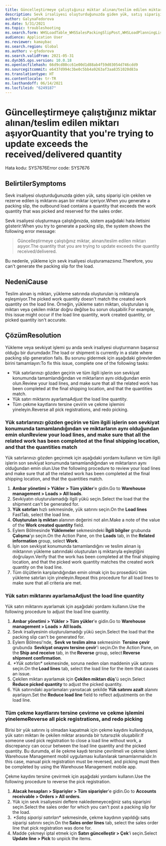 ```yaml
---
title: Güncelleştirmeye çalıştığınız miktar alınan/teslim edilen miktarı aşıyor.
description: Sevk irsaliyesi oluşturduğunuzda giden yük, satış siparişi için çekilen ve rezerve edilen iş miktarını aşan bir miktar içeriyor.
author: GalynaFedorova
ms.date: 5/31/2021
ms.topic: troubleshooting
ms.search.form: WHSLoadTable_WHSSalesPackingSlipPost,WHSLoadPlanningListPage_WHSSalesPackingSlipPost,WHSLoadPlanningWorkbench_WHSSalesPackingSlipPost
audience: Application User
ms.reviewer: kamaybac
ms.search.region: Global
ms.author: v-gfedorova
ms.search.validFrom: 2021-05-31
ms.dyn365.ops.version: 10.0.18
ms.openlocfilehash: 66d9cd80cc61e00d1d88ab4f59d03054d746cdd9
ms.sourcegitcommit: e6437d994c3be0c5bb4a9263af3aa8351020d83a
ms.translationtype: HT
ms.contentlocale: tr-TR
ms.lasthandoff: 06/14/2021
ms.locfileid: "6249187"
---
```

# <a name="quantity-that-youre-trying-to-update-exceeds-the-receiveddelivered-quantity"></a><span data-ttu-id="83d83-103">Güncelleştirmeye çalıştığınız miktar alınan/teslim edilen miktarı aşıyor</span><span class="sxs-lookup"><span data-stu-id="83d83-103">Quantity that you're trying to update exceeds the received/delivered quantity</span></span>

<span data-ttu-id="83d83-104">Hata kodu: SYS7676</span><span class="sxs-lookup"><span data-stu-id="83d83-104">Error code: SYS7676</span></span>

## <a name="symptoms"></a><span data-ttu-id="83d83-105">Belirtiler</span><span class="sxs-lookup"><span data-stu-id="83d83-105">Symptoms</span></span>

<span data-ttu-id="83d83-106">Sevk irsaliyesi oluşturduğunuzda giden yük, satış siparişi için çekilen ve rezerve edilen iş miktarını aşan bir miktar içeriyor.</span><span class="sxs-lookup"><span data-stu-id="83d83-106">When you generate a packing slip, the outbound load contains a quantity that exceeds the work quantity that was picked and reserved for the sales order.</span></span>

<span data-ttu-id="83d83-107">Sevk irsaliyesi oluşturmaya çalıştığınızda, sistem aşağıdaki hata iletisini gösterir:</span><span class="sxs-lookup"><span data-stu-id="83d83-107">When you try to generate a packing slip, the system shows the following error message:</span></span>

> <span data-ttu-id="83d83-108">Güncelleştirmeye çalıştığınız miktar, alınan/teslim edilen miktarı aşıyor.</span><span class="sxs-lookup"><span data-stu-id="83d83-108">The quantity that you are trying to update exceeds the quantity received/delivered.</span></span>

<span data-ttu-id="83d83-109">Bu nedenle, yükleme için sevk irsaliyesi oluşturamazsınız.</span><span class="sxs-lookup"><span data-stu-id="83d83-109">Therefore, you can't generate the packing slip for the load.</span></span>

## <a name="cause"></a><span data-ttu-id="83d83-110">Nedeni</span><span class="sxs-lookup"><span data-stu-id="83d83-110">Cause</span></span>

<span data-ttu-id="83d83-111">Teslim alınan iş miktarı, yükleme satırında oluşturulan iş miktarıyla eşleşmiyor.</span><span class="sxs-lookup"><span data-stu-id="83d83-111">The picked work quantity doesn't match the created work quantity on the load line.</span></span> <span data-ttu-id="83d83-112">Örneğin, yükleme satırı miktarı, oluşturulan iş miktarı veya çekilen miktar doğru değilse bu sorun oluşabilir.</span><span class="sxs-lookup"><span data-stu-id="83d83-112">For example, this issue might occur if the load line quantity, work created quantity, or picked quantity isn't accurate.</span></span>

## <a name="resolution"></a><span data-ttu-id="83d83-113">Çözüm</span><span class="sxs-lookup"><span data-stu-id="83d83-113">Resolution</span></span>

<span data-ttu-id="83d83-114">Yükleme veya sevkiyat işlemi şu anda sevk irsaliyesi oluşturmanın başarısız olduğu bir durumdadır.</span><span class="sxs-lookup"><span data-stu-id="83d83-114">The load or shipment is currently in a state where packing slip generation fails.</span></span> <span data-ttu-id="83d83-115">Bu sorunu gidermek için aşağıdaki görevlerden birini tamamlayın:</span><span class="sxs-lookup"><span data-stu-id="83d83-115">To fix this issue, complete one of the following tasks:</span></span>

- <span data-ttu-id="83d83-116">Yük satırlarınızı gözden geçirin ve tüm ilgili işlerin son sevkiyat konumunda tamamlandığından ve miktarların aynı olduğundan emin olun.</span><span class="sxs-lookup"><span data-stu-id="83d83-116">Review your load lines, and make sure that all the related work has been completed at the final shipping location, and that the quantities match.</span></span>
- <span data-ttu-id="83d83-117">Yük satırı miktarını ayarlama</span><span class="sxs-lookup"><span data-stu-id="83d83-117">Adjust the load line quantity.</span></span>
- <span data-ttu-id="83d83-118">Tüm çekme kayıtlarını tersine çevirin ve çekme işlemini yineleyin.</span><span class="sxs-lookup"><span data-stu-id="83d83-118">Reverse all pick registrations, and redo picking.</span></span>

### <a name="review-your-load-lines-and-make-sure-that-all-the-related-work-has-been-completed-at-the-final-shipping-location-and-that-the-quantities-match"></a><span data-ttu-id="83d83-119">Yük satırlarınızı gözden geçirin ve tüm ilgili işlerin son sevkiyat konumunda tamamlandığından ve miktarların aynı olduğundan emin olun</span><span class="sxs-lookup"><span data-stu-id="83d83-119">Review your load lines, and make sure that all the related work has been completed at the final shipping location, and that the quantities match</span></span>

<span data-ttu-id="83d83-120">Yük satırlarınızı gözden geçirmek için aşağıdaki yordamı kullanın ve tüm ilgili işlerin son sevkiyat konumunda tamamlandığından ve miktarların aynı olduğundan emin olun.</span><span class="sxs-lookup"><span data-stu-id="83d83-120">Use the following procedure to review your load lines and make sure that all the related work has been completed at the final shipping location, and that the quantities match.</span></span>

1. <span data-ttu-id="83d83-121">**Ambar yönetimi \> Yükler \> Tüm yükler**'e gidin.</span><span class="sxs-lookup"><span data-stu-id="83d83-121">Go to **Warehouse management \> Loads \> All loads**.</span></span>
1. <span data-ttu-id="83d83-122">Sevkiyatın oluşturulamadığı ilgili yükü seçin.</span><span class="sxs-lookup"><span data-stu-id="83d83-122">Select the load that the shipment can't be generated for.</span></span>
1. <span data-ttu-id="83d83-123">**Yük satırları** hızlı sekmesinde, yük satırını seçin.</span><span class="sxs-lookup"><span data-stu-id="83d83-123">On the **Load lines** FastTab, select the load line.</span></span>
1. <span data-ttu-id="83d83-124">**Oluşturulan iş miktarı** alanının değerini not alın.</span><span class="sxs-lookup"><span data-stu-id="83d83-124">Make a note of the value of the **Work created quantity** field.</span></span>
1. <span data-ttu-id="83d83-125">Eylem Bölmesinde **Yüklemeler** sekmesindeki **İlgili bilgiler** grubunda **Çalışma**'yı seçin.</span><span class="sxs-lookup"><span data-stu-id="83d83-125">On the Action Pane, on the **Loads** tab, in the **Related information** group, select **Work**.</span></span>
1. <span data-ttu-id="83d83-126">İşin son sevkiyat konumunda tamamlandığını ve teslim alınan iş miktarının yükleme satırındaki oluşturulan iş miktarıyla eşleştiğini doğrulayın.</span><span class="sxs-lookup"><span data-stu-id="83d83-126">Verify that the work has been completed at the final shipping location, and that the picked work quantity matches the created work quantity on the load line.</span></span>
1. <span data-ttu-id="83d83-127">Tüm ölçütlerin karşılandığından emin olmak için bu prosedürü tüm yükleme satırları için yineleyin.</span><span class="sxs-lookup"><span data-stu-id="83d83-127">Repeat this procedure for all load lines to make sure that all criteria are met.</span></span>

### <a name="adjust-the-load-line-quantity"></a><span data-ttu-id="83d83-128">Yük satırı miktarını ayarlama</span><span class="sxs-lookup"><span data-stu-id="83d83-128">Adjust the load line quantity</span></span>

<span data-ttu-id="83d83-129">Yük satırı miktarını ayarlamak için aşağıdaki yordamı kullanın.</span><span class="sxs-lookup"><span data-stu-id="83d83-129">Use the following procedure to adjust the load line quantity.</span></span>

1. <span data-ttu-id="83d83-130">**Ambar yönetimi \> Yükler \> Tüm yükler**'e gidin.</span><span class="sxs-lookup"><span data-stu-id="83d83-130">Go to **Warehouse management \> Loads \> All loads**.</span></span>
1. <span data-ttu-id="83d83-131">Sevk irsaliyesinin oluşturulamadığı yükü seçin.</span><span class="sxs-lookup"><span data-stu-id="83d83-131">Select the load that the packing slip can't be generated for.</span></span>
1. <span data-ttu-id="83d83-132">Eylem Bölmesi'nde,  **Sevk ve teslim alma** sekmesinin  **Tersine çevir** grubunda  **Sevkiyat onayını tersine çevir**'i seçin.</span><span class="sxs-lookup"><span data-stu-id="83d83-132">On the Action Pane, on the **Ship and receive** tab, in the **Reverse** group, select **Reverse shipment confirmation**.</span></span>
1. <span data-ttu-id="83d83-133"> *\*Yük satırları** sekmesinde, soruna neden olan maddenin yük satırını seçin.</span><span class="sxs-lookup"><span data-stu-id="83d83-133">On the **Load lines** tab, select the load line for the item that causes an issue.</span></span>
1. <span data-ttu-id="83d83-134">Çekilen miktarı ayarlamak için **Çekilen miktarı düş**'ü seçin.</span><span class="sxs-lookup"><span data-stu-id="83d83-134">Select **Reduce picked quantity** to adjust the picked quantity.</span></span>
1. <span data-ttu-id="83d83-135">Yük satırındaki ayarlamaları yansıtacak şekilde **Yük satırını azalt** alanını ayarlayın.</span><span class="sxs-lookup"><span data-stu-id="83d83-135">Set the **Reduce load line** field to reflect adjustments on the load line.</span></span>

### <a name="reverse-all-pick-registrations-and-redo-picking"></a><span data-ttu-id="83d83-136">Tüm çekme kayıtlarını tersine çevirme ve çekme işlemini yineleme</span><span class="sxs-lookup"><span data-stu-id="83d83-136">Reverse all pick registrations, and redo picking</span></span>

<span data-ttu-id="83d83-137">Birisi bir yük satırını iş olmadan kapatmak için çekme kaydını kullandıysa, yük satırı miktarı ile çekilen miktar arasında bir tutarsızlık oluşabilir.</span><span class="sxs-lookup"><span data-stu-id="83d83-137">If someone used pick registration to close a load line without work, a discrepancy can occur between the load line quantity and the picked quantity.</span></span> <span data-ttu-id="83d83-138">Bu durumda, el ile çekme kaydı tersine çevrilmeli ve çekme işlemi Warehouse Management mobil uygulaması kullanılarak tamamlanmalıdır.</span><span class="sxs-lookup"><span data-stu-id="83d83-138">In this case, manual pick registration must be reversed, and picking must then be completed by using the Warehouse Management mobile app.</span></span>

<span data-ttu-id="83d83-139">Çekme kaydını tersine çevirmek için aşağıdaki yordamı kullanın.</span><span class="sxs-lookup"><span data-stu-id="83d83-139">Use the following procedure to reverse the pick registration.</span></span>

1. <span data-ttu-id="83d83-140">**Alacak hesapları \> Siparişler \> Tüm siparişler**'e gidin.</span><span class="sxs-lookup"><span data-stu-id="83d83-140">Go to **Accounts receivable \> Orders \> All orders**.</span></span>
1. <span data-ttu-id="83d83-141">Yük için sevk irsaliyesini deftere nakledemeyeceğiniz satış siparişini seçin.</span><span class="sxs-lookup"><span data-stu-id="83d83-141">Select the sales order for which you can't post a packing slip for the load.</span></span>
1. <span data-ttu-id="83d83-142"> *\*Satış siparişi satırları** sekmesinde, çekme kaydının yapıldığı satış siparişi satırını seçin.</span><span class="sxs-lookup"><span data-stu-id="83d83-142">On the **Sales order lines** tab, select the sales order line that pick registration was done for.</span></span>
1. <span data-ttu-id="83d83-143">Madde çekmeyi iptal etmek için **Satırı güncelleştir \> Çek**'i seçin.</span><span class="sxs-lookup"><span data-stu-id="83d83-143">Select **Update line \> Pick** to unpick the items.</span></span>
